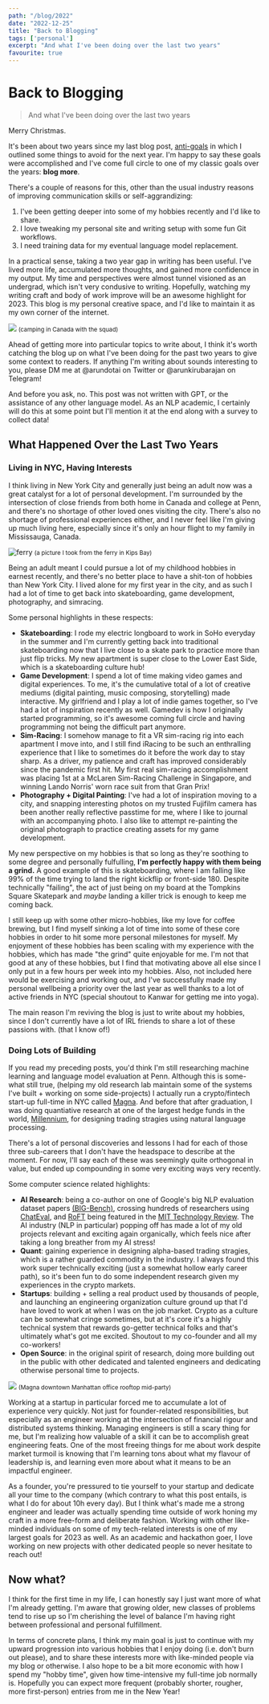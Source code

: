 ```yaml
---
path: "/blog/2022"
date: "2022-12-25"
title: "Back to Blogging"
tags: ['personal']
excerpt: "And what I've been doing over the last two years"
favourite: true 
---
```


# Back to Blogging
> And what I've been doing over the last two years

Merry Christmas.

It's been about two years since my last blog post, [anti-goals](https://arun.ai/blog/2021goals) in which I outlined some things to avoid for the next year. I'm happy to say these goals were accomplished and I've come full circle to one of my classic goals over the years: **blog more**.

There's a couple of reasons for this, other than the usual industry reasons of improving communication skills or self-aggrandizing: 
1. I've been getting deeper into some of my hobbies recently and I'd like to share.
2. I love tweaking my personal site and writing setup with some fun Git workflows.
3. I need training data for my eventual language model replacement.

In a practical sense, taking a two year gap in writing has been useful. I've lived more life, accumulated more thoughts, and gained more confidence in my output. My time and perspectives were almost tunnel visioned as an undergrad, which isn't very condusive to writing. Hopefully, watching my writing craft and body of work improve will be an awesome highlight for 2023. This blog is my personal creative space, and I'd like to maintain it as my own corner of the internet.

![](https://i.imgur.com/sgOkMHQ.png)
<small>(camping in Canada with the squad)</small>

Ahead of getting more into particular topics to write about, I think it's worth catching the blog up on what I've been doing for the past two years to give some context to readers. If anything I'm writing about sounds interesting to you, please DM me at @arundotai on Twitter or @arunkirubarajan on Telegram!

And before you ask, no. This post was not written with GPT, or the assistance of any other language model. As an NLP academic, I certainly will do this at some point but I'll mention it at the end along with a survey to collect data!

## What Happened Over the Last Two Years

### Living in NYC, Having Interests

I think living in New York City and generally just being an adult now was a great catalyst for a lot of personal development. I'm surrounded by the intersection of close friends from both home in Canada and college at Penn, and there's no shortage of other loved ones visiting the city. There's also no shortage of professional experiences either, and I never feel like I'm giving up much living here, especially since it's only an hour flight to my family in Mississauga, Canada.

![ferry](https://i.imgur.com/hXtsBub.png)
<small>(a picture I took from the ferry in Kips Bay)</small>

Being an adult meant I could pursue a lot of my childhood hobbies in earnest recently, and there's no better place to have a shit-ton of hobbies than New York City. I lived alone for my first year in the city, and as such I had a lot of time to get back into skateboarding, game development, photography, and simracing. 

Some personal highlights in these respects:
- **Skateboarding**: I rode my electric longboard to work in SoHo everyday in the summer and I'm currently getting back into traditional skateboarding now that I live close to a skate park to practice more than just flip tricks. My new apartment is super close to the Lower East Side, which is a skateboarding culture hub!
- **Game Development**: I spend a lot of time making video games and digital experiences. To me, it's the cumulative total of a lot of creative mediums (digital painting, music composing, storytelling) made interactive. My girlfriend and I play a lot of indie games together, so I've had a lot of inspiration recently as well. Gamedev is how I originally started programming, so it's awesome coming full circle and having programming not being the difficult part anymore.
- **Sim-Racing**: I somehow manage to fit a VR sim-racing rig into each apartment I move into, and I still find iRacing to be such an enthralling experience that I like to sometimes do it before the work day to stay sharp. As a driver, my patience and craft has improved considerably since the pandemic first hit. My first real sim-racing accomplishment was placing 1st at a McLaren Sim-Racing Challenge in Singapore, and winning Lando Norris' worn race suit from that Gran Prix!
- **Photography + Digital Painting**: I've had a lot of inspiration moving to a city, and snapping interesting photos on my trusted Fujifilm camera has been another really reflective passtime for me, where I like to journal with an accompanying photo. I also like to attempt re-painting the original photograph to practice creating assets for my game development.

My new perspective on my hobbies is that so long as they're soothing to some degree and personally fulfulling, **I'm perfectly happy with them being a grind.** A good example of this is skateboarding, where I am falling like 99% of the time trying to land the right kickflip or front-side 180. Despite technically "failing", the act of just being on my board at the Tompkins Square Skatepark and *maybe* landing a killer trick is enough to keep me coming back.

I still keep up with some other micro-hobbies, like my love for coffee brewing, but I find myself sinking a lot of time into some of these core hobbies in order to hit some more personal milestones for myself. My enjoyment of these hobbies has been scaling with my experience with the hobbies, which has made "the grind" quite enjoyable for me. I'm not that good at any of these hobbies, but I find that motivating above all else since I only put in a few hours per week into my hobbies. Also, not included here would be exercising and working out, and I've successfully made my personal wellbeing a priority over the last year as well thanks to a lot of active friends in NYC (special shoutout to Kanwar for getting me into yoga).

The main reason I'm reviving the blog is just to write about my hobbies, since I don't currently have a lot of IRL friends to share a lot of these passions with. (that I know of!)

### Doing Lots of Building
If you read my preceding posts, you'd think I'm still researching machine learning and language model evaluation at Penn. Although this is some-what still true, (helping my old research lab maintain some of the systems I've built + working on some side-projects) I actually run a crypto/fintech start-up full-time in NYC called [Magna](https://magna.so). And before that after graduation, I was doing quantiative research at one of the largest hedge funds in the world, [Millennium](https://mlp.com), for designing trading stragies using natural language processing.

There's a lot of personal discoveries and lessons I had for each of those three sub-careers that I don't have the headspace to describe at the moment. For now, I'll say each of these was seemingly quite orthogonal in value, but ended up compounding in some very exciting ways very recently.

Some computer science related highlights:
- **AI Research**: being a co-author on one of Google's big NLP evaluation dataset papers [(BIG-Bench)](https://github.com/google/BIG-bench), crossing hundreds of researchers using [ChatEval](https://chateval.org/), and [RoFT](https://roft.io/) being featured in the [MIT Technology Review](https://www.technologyreview.com/2022/12/19/1065596/how-to-spot-ai-generated-text/). The AI industry (NLP in particular) popping off has made a lot of my old projects relevant and exciting again organically, which feels nice after taking a long breather from my AI stress!
- **Quant**: gaining experience in designing alpha-based trading stragies, which is a rather guarded commodity in the industry. I always found this work super technically exciting (just a somewhat hollow early career path), so it's been fun to do some independent research given my experiences in the crypto markets.
- **Startups**: building + selling a real product used by thousands of people, and launching an engineering organization culture ground up that I'd have loved to work at when I was on the job market. Crypto as a culture can be somewhat cringe sometimes, but at it's core it's a highly technical system that rewards go-getter technical folks and that's ultimately what's got me excited. Shoutout to my co-founder and all my co-workers!
- **Open Source**: in the original spirit of research, doing more building out in the public with other dedicated and talented engineers and dedicating otherwise personal time to projects.

![](https://i.imgur.com/YUBvZmV.jpg)
<small>(Magna downtown Manhattan office rooftop mid-party)</small>

Working at a startup in particular forced me to accumulate a lot of experience very quickly. Not just for founder-related responsibilities, but especially as an engineer working at the intersection of financial rigour and distributed systems thinking. Managing engineers is still a scary thing for me, but I'm realizing how valuable of a skill it can be to accomplish great engineering feats. One of the most freeing things for me about work despite market turmoil is knowing that I'm learning tons about what my flavour of leadership is, and learning even more about what it means to be an impactful engineer.

As a founder, you're pressured to tie yourself to your startup and dedicate all your time to the company (which contrary to what this post entails, is what I do for about 10h every day). But I think what's made me a strong engineer and leader was actually spending time outside of work honing my craft in a more free-form and deliberate fashion. Working with other like-minded individuals on some of my tech-related interests is one of my largest goals for 2023 as well. As an academic and hackathon goer, I love working on new projects with other dedicated people so never hesitate to reach out!

## Now what?

I think for the first time in my life, I can honestly say I just want more of what I'm already getting. I'm aware that growing older, new classes of problems tend to rise up so I'm cherishing the level of balance I'm having right between professional and personal fulfillment.

In terms of concrete plans, I think my main goal is just to continue with my upward progression into various hobbies that I enjoy doing (i.e. don't burn out please), and to share these interests more with like-minded people via my blog or otherwise. I also hope to be a bit more economic with how I spend my "hobby time", given how time-intensive my full-time job normally is. Hopefully you can expect more frequent (probably shorter, rougher, more first-person) entries from me in the New Year!